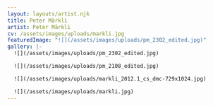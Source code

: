 ```yaml
---
layout: layouts/artist.njk
title: Peter Märkli
artist: Peter Märkli
cv: /assets/images/uploads/markli.jpg
featuredImage: "![](/assets/images/uploads/pm_2302_edited.jpg)"
gallery: |-
  ![](/assets/images/uploads/pm_2302_edited.jpg)

  ![](/assets/images/uploads/pm_2108_edited.jpg)

  ![](/assets/images/uploads/markli_2012.1_cs_dmc-729x1024.jpg)

  ![](/assets/images/uploads/markli.jpg)
---
```

